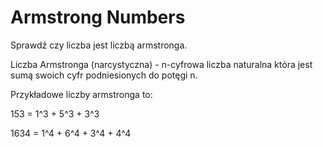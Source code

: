 # Armstrong Numbers

Sprawdź czy liczba jest liczbą armstronga.

Liczba Armstronga (narcystyczna) - n-cyfrowa liczba naturalna która jest sumą swoich cyfr podniesionych do potęgi n.

Przykładowe liczby armstronga to:

153 = 1^3 + 5^3 + 3^3

1634 = 1^4 + 6^4 + 3^4 + 4^4
